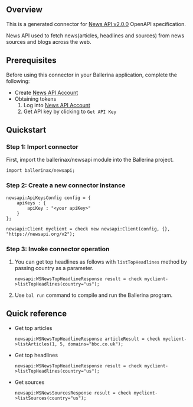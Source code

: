 ## Overview

This is a generated connector for [News API v2.0.0](https://newsapi.org/docs) OpenAPI specification. 

News API used to fetch news(articles, headlines and sources) from news sources and blogs across the web.

## Prerequisites
Before using this connector in your Ballerina application, complete the following:
* Create [News API Account](https://newsapi.org/register)
* Obtaining tokens
    1. Log into [News API Account](https://newsapi.org/login)
    2. Get API key by clicking to `Get API Key`

## Quickstart

### Step 1: Import connector
First, import the ballerinax/newsapi module into the Ballerina project.

```ballerina
import ballerinax/newsapi;
```
### Step 2: Create a new connector instance
```ballerina
newsapi:ApiKeysConfig config = {
    apiKeys : {
        apiKey : "<your apiKey>"
    }
};

newsapi:Client myclient = check new newsapi:Client(config, {}, "https://newsapi.org/v2");
```
### Step 3: Invoke connector operation
1. You can get top headlines as follows with `listTopHeadlines` method by passing country as a parameter.
    ```ballerina
    newsapi:WSNewsTopHeadlineResponse result = check myclient->listTopHeadlines(country="us");
    ```
2. Use `bal run` command to compile and run the Ballerina program. 

## Quick reference

* Get top articles
    ```ballerina
    newsapi:WSNewsTopHeadlineResponse articleResult = check myclient->listArticles(1, 5, domains="bbc.co.uk");
    ```
* Get top headlines
    ```ballerina
    newsapi:WSNewsTopHeadlineResponse result = check myclient->listTopHeadlines(country="us");
    ```
* Get sources
    ```ballerina
    newsapi:WSNewsSourcesResponse result = check myclient->listSources(country="us");
    ```
